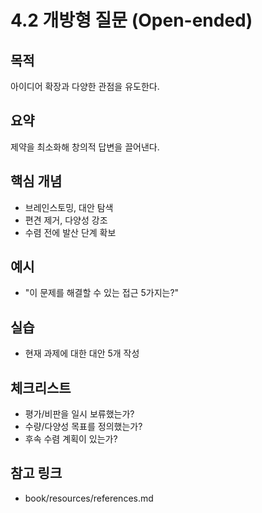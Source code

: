 # 4.2 개방형 질문 (Open-ended)

## 목적
아이디어 확장과 다양한 관점을 유도한다.

## 요약
제약을 최소화해 창의적 답변을 끌어낸다.

## 핵심 개념
- 브레인스토밍, 대안 탐색
- 편견 제거, 다양성 강조
- 수렴 전에 발산 단계 확보

## 예시
- "이 문제를 해결할 수 있는 접근 5가지는?"

## 실습
- 현재 과제에 대한 대안 5개 작성

## 체크리스트
- 평가/비판을 일시 보류했는가?
- 수량/다양성 목표를 정의했는가?
- 후속 수렴 계획이 있는가?

## 참고 링크
- book/resources/references.md
